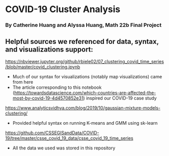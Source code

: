 # COVID-19 Cluster Analysis

### By Catherine Huang and Alyssa Huang, Math 22b Final Project

## Helpful sources we referenced for data, syntax, and visualizations support:

https://nbviewer.jupyter.org/github/rbiele02/07_clustering_covid_time_series/blob/master/covid_clustering.ipynb
* Much of our syntax for visualizations (notably map visualizations) came from here
* The article corresponding to this notebook (https://towardsdatascience.com/which-countries-are-affected-the-most-by-covid-19-4d4570852e31) inspired our COVID-19 case study

https://www.analyticsvidhya.com/blog/2019/10/gaussian-mixture-models-clustering/
* Provided helpful syntax on running K-means and GMM using sk-learn

https://github.com/CSSEGISandData/COVID-19/tree/master/csse_covid_19_data/csse_covid_19_time_series
* All the data we used was stored in this repository



